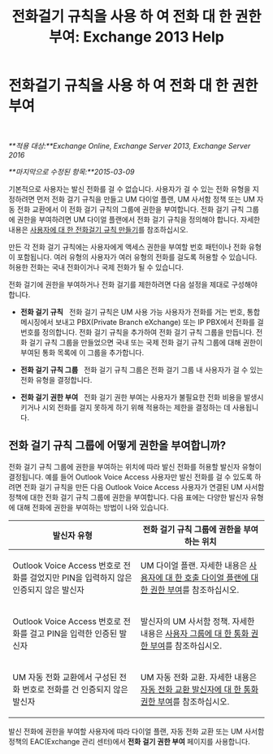 ﻿---
title: '전화걸기 규칙을 사용 하 여 전화 대 한 권한 부여: Exchange 2013 Help'
TOCTitle: 전화걸기 규칙을 사용 하 여 전화 대 한 권한 부여
ms:assetid: 4c18bc07-f55c-42b7-81c1-729878aa93aa
ms:mtpsurl: https://technet.microsoft.com/ko-kr/library/JJ898499(v=EXCHG.150)
ms:contentKeyID: 51407693
ms.date: 05/22/2018
mtps_version: v=EXCHG.150
ms.translationtype: MT
---

# 전화걸기 규칙을 사용 하 여 전화 대 한 권한 부여

 

_**적용 대상:**Exchange Online, Exchange Server 2013, Exchange Server 2016_

_**마지막으로 수정된 항목:**2015-03-09_

기본적으로 사용자는 발신 전화를 걸 수 없습니다. 사용자가 걸 수 있는 전화 유형을 지정하려면 먼저 전화 걸기 규칙을 만들고 UM 다이얼 플랜, UM 사서함 정책 또는 UM 자동 전화 교환에서 이 전화 걸기 규칙의 그룹에 권한을 부여합니다. 전화 걸기 규칙 그룹에 권한을 부여하려면 UM 다이얼 플랜에서 전화 걸기 규칙을 정의해야 합니다. 자세한 내용은 [사용자에 대 한 전화걸기 규칙 만들기](create-dialing-rules-for-users-exchange-2013-help.md)를 참조하십시오.

만든 각 전화 걸기 규칙에는 사용자에게 액세스 권한을 부여할 번호 패턴이나 전화 유형이 포함됩니다. 여러 유형의 사용자가 여러 유형의 전화를 걸도록 허용할 수 있습니다. 허용한 전화는 국내 전화이거나 국제 전화가 될 수 있습니다.

전화 걸기에 권한을 부여하거나 전화 걸기를 제한하려면 다음 설정을 제대로 구성해야 합니다.

  - **전화 걸기 규칙**   전화 걸기 규칙은 UM 사용 가능 사용자가 전화를 거는 번호, 통합 메시징에서 보내고 PBX(Private Branch eXchange) 또는 IP PBX에서 전화를 걸 번호를 정의합니다. 전화 걸기 규칙을 추가하여 전화 걸기 규칙 그룹을 만듭니다. 전화 걸기 규칙 그룹을 만들었으면 국내 또는 국제 전화 걸기 규칙 그룹에 대해 권한이 부여된 통화 목록에 이 그룹을 추가합니다.

  - **전화 걸기 규칙 그룹**   전화 걸기 규칙 그룹은 전화 걸기 그룹 내 사용자가 걸 수 있는 전화 유형을 결정합니다.

  - **전화 걸기 권한 부여**   전화 걸기 권한 부여는 사용자가 불필요한 전화 비용을 발생시키거나 시외 전화를 걸지 못하게 하기 위해 적용하는 제한을 결정하는 데 사용됩니다.

## 전화 걸기 규칙 그룹에 어떻게 권한을 부여합니까?

전화 걸기 규칙 그룹에 권한을 부여하는 위치에 따라 발신 전화를 허용할 발신자 유형이 결정됩니다. 예를 들어 Outlook Voice Access 사용자만 발신 전화를 걸 수 있도록 하려면 전화 걸기 규칙을 만든 다음 Outlook Voice Access 사용자가 연결된 UM 사서함 정책에 대한 전화 걸기 규칙 그룹에 권한을 부여합니다. 다음 표에는 다양한 발신자 유형에 대해 전화에 권한을 부여하는 방법이 나와 있습니다.


<table>
<colgroup>
<col style="width: 50%" />
<col style="width: 50%" />
</colgroup>
<thead>
<tr class="header">
<th>발신자 유형</th>
<th>전화 걸기 규칙 그룹에 권한을 부여하는 위치</th>
</tr>
</thead>
<tbody>
<tr class="odd">
<td><p>Outlook Voice Access 번호로 전화를 걸었지만 PIN을 입력하지 않은 인증되지 않은 발신자</p></td>
<td><p>UM 다이얼 플랜. 자세한 내용은 <a href="authorize-calls-for-users-in-a-dial-plan-exchange-2013-help.md">사용자에 대 한 호출 다이얼 플랜에 대 한 권한 부여</a>를 참조하십시오.</p></td>
</tr>
<tr class="even">
<td><p>Outlook Voice Access 번호로 전화를 걸고 PIN을 입력한 인증된 발신자</p></td>
<td><p>발신자의 UM 사서함 정책. 자세한 내용은 <a href="authorize-calls-for-a-group-of-users-exchange-2013-help.md">사용자 그룹에 대 한 통화 권한 부여</a>를 참조하십시오.</p></td>
</tr>
<tr class="odd">
<td><p>UM 자동 전화 교환에서 구성된 전화 번호로 전화를 건 인증되지 않은 발신자</p></td>
<td><p>UM 자동 전화 교환. 자세한 내용은 <a href="authorize-calls-for-auto-attendant-callers-exchange-2013-help.md">자동 전화 교환 발신자에 대 한 통화 권한 부여</a>를 참조하십시오.</p></td>
</tr>
</tbody>
</table>


발신 전화에 권한을 부여할 사용자에 따라 다이얼 플랜, 자동 전화 교환 또는 UM 사서함 정책의 EAC(Exchange 관리 센터)에서 **전화 걸기 권한 부여** 페이지를 사용합니다.

